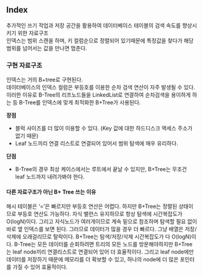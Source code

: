 ## Index
추가적인 쓰기 작업과 저장 공간을 활용하여 데이터베이스 테이블의 검색 속도를 향상시키기 위한 자료구조<br>
인덱스는 범위 스캔을 하며, 키 컬럼순으로 정렬되어 있기때문에 특정값을 찾다가 해당 범위를 넘어서는 값을 만나면 멈춘다.


### 구현 자료구조
인덱스는 거의 B+tree로 구현된다.<br>
데이터베이스의 인덱스 컬럼은 부등호를 이용한 순차 검색 연산이 자주 발생될 수 있다. 
이러한 이유로 B-Tree의 리프노드들을 LinkedList로 연결하여 순차검색을 용이하게 하는 등 B-Tree를 인덱스에 맞게 최적화한 B+Tree가 사용된다.
<br>

**장점**
- 블럭 사이즈를 더 많이 이용할 수 있다. (Key 값에 대한 하드디스크 액세스 주소가 없기 때문)
- Leaf 노드끼리 연결 리스트로 연결되어 있어서 범위 탐색에 매우 유리하다.

**단점**
- B-Tree의 경우 최상 케이스에서는 루트에서 끝날 수 있지만, B+Tree는 무조건 leaf 노드까지 내려가봐야 한다.

#### 다른 자료구조가 아닌 B+ Tree 쓰는 이유
해시 테이블은 ‘=’은 빠르지만 부등호 연산은 어렵다. 하지만 B+Tree는 정렬된 상태이므로 부등호 연산도 가능하다. 
자식 밸런스 유지하므로 항상 탐색에 시간복잡도가 O(logN)이다. 그리고 자식노드가 여러개이므로 계속 밑으로 참조하며 탐색할 필요 없이 바로 옆 인덱스를 보면 된다. 
그러므로 데이터가 많을 경우 더 빠르다. 그냥 배열은 저장/삭제에 오래걸리므로 탈락이다. B+Tree는 탐색/저장/삭제 시간복잡도가 다 O(logN)이다.
B-Tree는 모든 데이터를 순회하려면 트리의 모든 노드를 방문해야하지만 B+Tree는 leaf node끼리 연결리스트로 연결되어 있어 더 효율적이다. 
그리고 leaf node에만 데이터를 저장하기 때문에 메모리를 더 확보할 수 있고, 하나의 node에 더 많은 포인터를 가질 수 있어 효율적이다.
